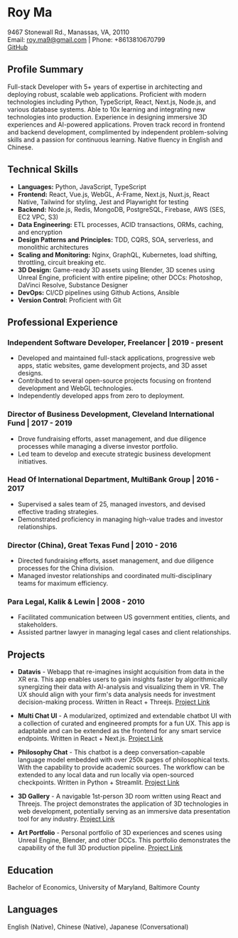 # Roy Ma

9467 Stonewall Rd., Manassas, VA, 20110  
Email: [roy.ma9@gmail.com](roy.ma9@gmail.com) | Phone: +8613810670799  
[GitHub](github.com/Creative-Ataraxia)

## Profile Summary

Full-stack Developer with 5+ years of expertise in architecting and deploying robust, scalable web applications. Proficient with modern technologies including Python, TypeScript, React, Next.js, Node.js, and various database systems. Able to 10x learning and integrating new technologies into production. Experience in designing immersive 3D experiences and AI-powered applications. Proven track record in frontend and backend development, complimented by independent problem-solving skills and a passion for continuous learning. Native fluency in English and Chinese.

## Technical Skills

- **Languages:** Python, JavaScript, TypeScript
- **Frontend:** React, Vue.js, WebGL, A-Frame, Next.js, Nuxt.js, React Native, Tailwind for styling, Jest and Playwright for testing
- **Backend:** Node.js, Redis, MongoDB, PostgreSQL, Firebase, AWS (SES, EC2 VPC, S3)
- **Data Engineering:** ETL processes, ACID transactions, ORMs, caching, and encryption
- **Design Patterns and Principles:** TDD, CQRS, SOA, serverless, and monolithic architectures
- **Scaling and Monitoring:** Nginx, GraphQL, Kubernetes, load shifting, throttling, circuit breaking etc.
- **3D Design:** Game-ready 3D assets using Blender, 3D scenes using Unreal Engine, proficient with entire pipeline; other DCCs: Photoshop, DaVinci Resolve, Substance Designer
- **DevOps:** CI/CD pipelines using Github Actions, Ansible
- **Version Control:** Proficient with Git

## Professional Experience

### Independent Software Developer, Freelancer | 2019 - present

- Developed and maintained full-stack applications, progressive web apps, static websites, game development projects, and 3D asset designs.
- Contributed to several open-source projects focusing on frontend development and WebGL technologies.
- Independently developed apps from zero to deployment.

### Director of Business Development, Cleveland International Fund | 2017 - 2019

- Drove fundraising efforts, asset management, and due diligence processes while managing a diverse investor portfolio.
- Led team to develop and execute strategic business development initiatives.

### Head Of International Department, MultiBank Group | 2016 - 2017

- Supervised a sales team of 25, managed investors, and devised effective trading strategies.
- Demonstrated proficiency in managing high-value trades and investor relationships.

### Director (China), Great Texas Fund | 2010 - 2016

- Directed fundraising efforts, asset management, and due diligence processes for the China division.
- Managed investor relationships and coordinated multi-disciplinary teams for maximum efficiency.

### Para Legal, Kalik & Lewin | 2008 - 2010

- Facilitated communication between US government entities, clients, and stakeholders.
- Assisted partner lawyer in managing legal cases and client relationships.

## Projects

- **Datavis** - Webapp that re-imagines insight acquisition from data in the XR era. This app enables users to gain insights faster by algorithmically synergizing their data with AI-analysis and visualizing them in VR. The UX should align with your firm's data analysis needs for investment decision-making process. Written in React + Threejs. [Project Link](https://datavis-one.vercel.app)

- **Multi Chat UI** - A modularized, optimized and extendable chatbot UI with a collection of curated and engineered prompts for a fun UX. This app is adaptable and can be extended as the frontend for any smart service endpoints. Written in React + Next.js. [Project Link](chatbot-compilation.vercel.app)

- **Philosophy Chat** - This chatbot is a deep conversation-capable language model embedded with over 250k pages of philosophical texts. With the capability to provide academic sources. The workflow can be extended to any local data and run locally via open-sourced checkpoints. Written in Python + Streamlit. [Project Link](https://philosophy-chat.streamlit.app)

- **3D Gallery** - A navigable 1st-person 3D room written using React and Threejs. The project demonstrates the application of 3D technologies in web development, potentially serving as an immersive data presentation tool for any industry. [Project Link](https://creative-ataraxia.github.io)

- **Art Portfolio** - Personal portfolio of 3D experiences and scenes using Unreal Engine, Blender, and other DCCs. This portfolio demonstrates the capability of the full 3D production pipeline. [Project Link](https://creative_ataraxia.artstation.com)

## Education

Bachelor of Economics, University of Maryland, Baltimore County

## Languages

English (Native), Chinese (Native), Japanese (Conversational)
